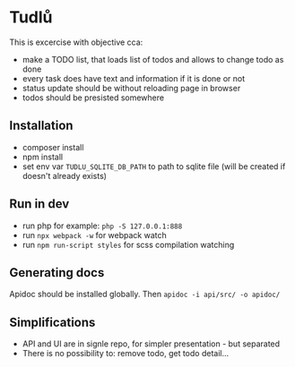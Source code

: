 Tudlů
=====

This is excercise with objective cca:
* make a TODO list, that loads list of todos and allows to change todo as done
* every task does have text and information if it is done or not
* status update should be without reloading page in browser
* todos should be presisted somewhere

Installation
------------
* composer install
* npm install
* set env var `TUDLU_SQLITE_DB_PATH` to path to sqlite file (will be created if doesn't already exists)

Run in dev
----------
* run php for example: `php -S 127.0.0.1:888`
* run `npx webpack -w` for webpack watch
* run `npm run-script styles` for scss compilation watching

Generating docs
---------------
Apidoc should be installed globally. Then `apidoc -i api/src/ -o apidoc/`

Simplifications
---------------

* API and UI are in signle repo, for simpler presentation - but separated
* There is no possibility to: remove todo, get todo detail...